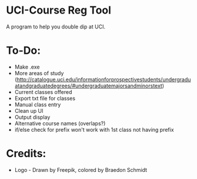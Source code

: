 # UCI-Course Reg Tool
 A program to help you double dip at UCI.

# To-Do:
* Make .exe
* More areas of study (http://catalogue.uci.edu/informationforprospectivestudents/undergraduatandgraduatedegrees/#undergraduatemajorsandminorstext)
* Current classes offered
* Export txt file for classes
* Manual class entry
* Clean up UI
* Output display
* Alternative course names (overlaps?)
* if/else check for prefix won't work with 1st class not having prefix

# Credits:
* Logo - Drawn by Freepik, colored by Braedon Schmidt